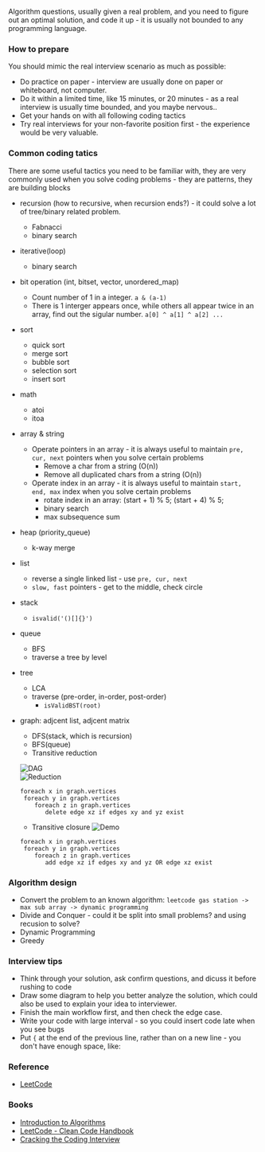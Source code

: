 Algorithm questions, usually given a real problem, and you need to figure out an optimal solution, and code it up - it is usually not bounded to any programming language.

### How to prepare
You should mimic the real interview scenario as much as possible:
* Do practice on paper - interview are usually done on paper or whiteboard, not computer.
* Do it within a limited time, like 15 minutes, or 20 minutes - as a real interview is usually time bounded, and you maybe nervous..
* Get your hands on with all following coding tactics
* Try real interviews for your non-favorite position first - the experience would be very valuable.

### Common coding tatics 
There are some useful tactics you need to be familiar with, they are very commonly used when you solve coding problems - they are patterns, they are building blocks
* recursion (how to recursive, when recursion ends?) - it could solve a lot of tree/binary related problem.
  * Fabnacci
  * binary search
* iterative(loop)
  * binary search
* bit operation (int, bitset, vector<bool>, unordered_map)
  * Count number of 1 in a integer. `a & (a-1)`
  * There is 1 interger appears once, while others all appear twice in an array, find out the sigular number. `a[0] ^ a[1] ^ a[2] ...`
* sort
  * quick sort
  * merge sort
  * bubble sort
  * selection sort
  * insert sort
* math
  * atoi
  * itoa
* array & string
  * Operate pointers in an array -  it is always useful to maintain `pre, cur, next` pointers when you solve certain problems
    * Remove a char from a string (O(n))
    * Remove all duplicated chars from a string (O(n))
  * Operate index in an array - it is always useful to maintain `start, end, max` index when you solve certain problems
    * rotate index in an array: (start + 1) % 5; (start + 4) % 5; 
    * binary search
    * max subsequence sum
* heap (priority_queue)
  * k-way merge
* list
  * reverse a single linked list - use `pre, cur, next`
  * `slow, fast` pointers - get to the middle, check circle
* stack
  *  `isvalid('()[]{}')`
* queue
  * BFS
  * traverse a tree by level
* tree
  * LCA
  * traverse (pre-order, in-order, post-order)
    * `isValidBST(root)`
* graph: adjcent list, adjcent matrix
  * DFS(stack, which is recursion)
  * BFS(queue)
  * Transitive reduction
  
  ![DAG](https://upload.wikimedia.org/wikipedia/commons/f/fe/Tred-G.svg)  
  ![Reduction](https://upload.wikimedia.org/wikipedia/commons/e/ef/Tred-Gprime.svg)
  ```
  foreach x in graph.vertices
   foreach y in graph.vertices
      foreach z in graph.vertices
         delete edge xz if edges xy and yz exist

  ```
  * Transitive closure
  ![Demo](https://upload.wikimedia.org/wikipedia/commons/6/60/Transitive-closure.svg)
  ```
  foreach x in graph.vertices
   foreach y in graph.vertices
      foreach z in graph.vertices
         add edge xz if edges xy and yz OR edge xz exist
  ```

### Algorithm design
* Convert the problem to an known algorithm: `leetcode gas station -> max sub array -> dynamic programming`
* Divide and Conquer - could it be split into small problems? and using recusion to solve?
* Dynamic Programming
* Greedy

### Interview tips
* Think through your solution, ask confirm questions, and dicuss it before rushing to code
* Draw some diagram to help you better analyze the solution, which could also be used to explain your idea to interviewer.
* Finish the main workflow first, and then check the edge case.
* Write your code with large interval - so you could insert code late when you see bugs
* Put `{` at the end of the previous line, rather than on a new line - you don't have enough space, like:

### Reference
* [LeetCode](https://leetcode.com)

### Books
* [Introduction to Algorithms](http://www.amazon.com/Introduction-Algorithms-Edition-Thomas-Cormen/dp/0262033844)
* [LeetCode - Clean Code Handbook](https://leetcode.com/book/)
* [Cracking the Coding Interview](http://www.crackingthecodinginterview.com/)
